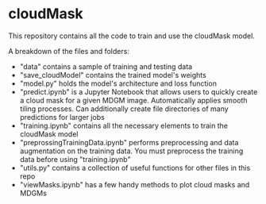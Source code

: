 # cloudMask

This repository contains all the code to train and use the cloudMask model.

A breakdown of the files and folders:
- "data" contains a sample of training and testing data
- "save_cloudModel" contains the trained model's weights
- "model.py" holds the model's architecture and loss function
- "predict.ipynb" is a Jupyter Notebook that allows users to quickly create a cloud mask for a given MDGM image. Automatically applies smooth tiling processes. Can additionally create file directories of many predictions for larger jobs
- "training.ipynb" contains all the necessary elements to train the cloudMask model
- "preprossingTrainingData.ipynb" performs preprocessing and data augmentation on the training data. You must preprocess the training data before using "training.ipynb"
- "utils.py" contains a collection of useful functions for other files in this repo
- "viewMasks.ipynb" has a few handy methods to plot cloud masks and MDGMs
